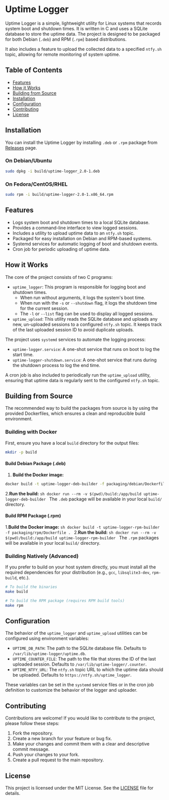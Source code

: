 
# Uptime Logger

<!-- <p align="center">
  <img src="https://user-images.githubusercontent.com/82405223/275763393-52a2f24a-b380-4090-b887-4473b005b7e6.png" alt="Uptime Logger Banner" width="600"/>
</p>

<p align="center">
  <strong>A simple, lightweight utility for Linux systems that records system boot and shutdown times.</strong>
</p>

<p align="center">
    <a href="https://github.com/shaheerkt/uptime-logger/releases">
        <img src="https://img.shields.io/github/v/release/shaheerkt/uptime-logger?style=for-the-badge" alt="GitHub release" />
    </a>
    <a href="https://github.com/shaheerkt/uptime-logger/blob/main/LICENSE">
        <img src="https://img.shields.io/github/license/shaheerkt/uptime-logger?style=for-the-badge" alt="License" />
    </a>
</p>

--- -->

Uptime Logger is a simple, lightweight utility for Linux systems that records system boot and shutdown times. It is written in C and uses a SQLite database to store the uptime data. The project is designed to be packaged for both Debian (`.deb`) and RPM (`.rpm`) based distributions.

It also includes a feature to upload the collected data to a specified `ntfy.sh` topic, allowing for remote monitoring of system uptime.

## Table of Contents

- [Features](#features)
- [How it Works](#how-it-works)
- [Building from Source](#building-from-source)
- [Installation](#installation)
- [Configuration](#configuration)
- [Contributing](#contributing)
- [License](#license)

## Installation

You can install the Uptime Logger by installing `.deb` or `.rpm` package from [Releases](https://github.com/shaheerkt123/uptime-logger/releases) page.

### On Debian/Ubuntu

```bash
sudo dpkg -i build/uptime-logger_2.0-1.deb
```

### On Fedora/CentOS/RHEL

```bash
sudo rpm -i build/uptime-logger-2.0-1.x86_64.rpm
```

## Features

- Logs system boot and shutdown times to a local SQLite database.
- Provides a command-line interface to view logged sessions.
- Includes a utility to upload uptime data to an `ntfy.sh` topic.
- Packaged for easy installation on Debian and RPM-based systems.
- Systemd services for automatic logging of boot and shutdown events.
- Cron job for periodic uploading of uptime data.

## How it Works

The core of the project consists of two C programs:

- `uptime_logger`: This program is responsible for logging boot and shutdown times.
  - When run without arguments, it logs the system's boot time.
  - When run with the `-s` or `--shutdown` flag, it logs the shutdown time for the current session.
  - The `-l` or `--list` flag can be used to display all logged sessions.
- `uptime_upload`: This utility reads the SQLite database and uploads any new, un-uploaded sessions to a configured `ntfy.sh` topic. It keeps track of the last uploaded session ID to avoid duplicate uploads.

The project uses `systemd` services to automate the logging process:

- `uptime-logger.service`: A one-shot service that runs on boot to log the start time.
- `uptime-logger-shutdown.service`: A one-shot service that runs during the shutdown process to log the end time.

A cron job is also included to periodically run the `uptime_upload` utility, ensuring that uptime data is regularly sent to the configured `ntfy.sh` topic.

## Building from Source

The recommended way to build the packages from source is by using the provided Dockerfiles, which ensures a clean and reproducible build environment.

### Building with Docker

First, ensure you have a local `build` directory for the output files:

```sh
mkdir -p build
```

#### Build Debian Package (.deb)

1. **Build the Docker image:**

```sh
docker build -t uptime-logger-deb-builder -f packaging/debian/Dockerfile .
```

2.**Run the build:**
    ```sh
    docker run --rm -v $(pwd)/build:/app/build uptime-logger-deb-builder
    ```
    The `.deb` package will be available in your local `build/` directory.

#### Build RPM Package (.rpm)

1.**Build the Docker image:**
    ```sh
    docker build -t uptime-logger-rpm-builder -f packaging/rpm/Dockerfile .
    ```
2.**Run the build:**
    ```sh
    docker run --rm -v $(pwd)/build:/app/build uptime-logger-rpm-builder
    ```
    The `.rpm` packages will be available in your local `build/` directory.

### Building Natively (Advanced)

If you prefer to build on your host system directly, you must install all the required dependencies for your distribution (e.g., `gcc`, `libsqlite3-dev`, `rpm-build`, etc.).

```bash
# To build the binaries
make build

# To build the RPM package (requires RPM build tools)
make rpm
```

## Configuration

The behavior of the `uptime_logger` and `uptime_upload` utilities can be configured using environment variables:

- `UPTIME_DB_PATH`: The path to the SQLite database file. Defaults to `/var/lib/uptime-logger/uptime.db`.
- `UPTIME_COUNTER_FILE`: The path to the file that stores the ID of the last uploaded session. Defaults to `/var/lib/uptime-logger/.counter`.
- `UPTIME_NTFY_URL`: The `ntfy.sh` topic URL to which the uptime data should be uploaded. Defaults to `https://ntfy.sh/uptime_logger`.

These variables can be set in the `systemd` service files or in the cron job definition to customize the behavior of the logger and uploader.

## Contributing

Contributions are welcome! If you would like to contribute to the project, please follow these steps:

1. Fork the repository.
2. Create a new branch for your feature or bug fix.
3. Make your changes and commit them with a clear and descriptive commit message.
4. Push your changes to your fork.
5. Create a pull request to the main repository.

## License

This project is licensed under the MIT License. See the [LICENSE](LICENSE) file for details.
